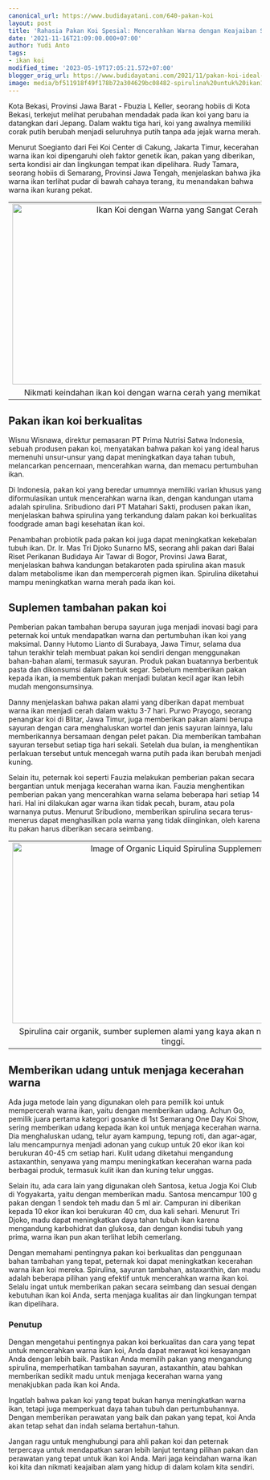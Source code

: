 ```yaml
---
canonical_url: https://www.budidayatani.com/640-pakan-koi
layout: post
title: 'Rahasia Pakan Koi Spesial: Mencerahkan Warna dengan Keajaiban Spirulina'
date: '2021-11-16T21:09:00.000+07:00'
author: Yudi Anto
tags:
- ikan koi
modified_time: '2023-05-19T17:05:21.572+07:00'
blogger_orig_url: https://www.budidayatani.com/2021/11/pakan-koi-ideal-berstandar-mutu-untuk.html
image: media/bf511918f49f178b72a304629bc08482-spirulina%20untuk%20ikan1.jpg
---
```

<p>Kota Bekasi, Provinsi Jawa Barat - Fbuzia L Keller, seorang hobiis di Kota Bekasi, terkejut melihat perubahan mendadak pada ikan koi yang baru ia datangkan dari Jepang. Dalam waktu tiga hari, koi yang awalnya memiliki corak putih berubah menjadi seluruhnya putih tanpa ada jejak warna merah.</p><p>Menurut Soegianto dari Fei Koi Center di Cakung, Jakarta Timur, kecerahan warna ikan koi dipengaruhi oleh faktor genetik ikan, pakan yang diberikan, serta kondisi air dan lingkungan tempat ikan dipelihara. Rudy Tamara, seorang hobiis di Semarang, Provinsi Jawa Tengah, menjelaskan bahwa jika warna ikan terlihat pudar di bawah cahaya terang, itu menandakan bahwa warna ikan kurang pekat.</p><table align="center" cellpadding="0" cellspacing="0" class="tr-caption-container" style="margin-left: auto; margin-right: auto;"><tbody><tr><td style="text-align: center;"><a href="https://blogger.googleusercontent.com/img/b/R29vZ2xl/AVvXsEiIJNi268Y1UYEm5jLPOplE0UOVYHyyl3EF8YufcKaBP6IBgp_bDrv5jxsaPNLPCfZFVyeOTjXDwy7RoI-0jMlMMHVxBJcgcFdvv_1ZHKTeCQXPRbRCgirwUZYxrzNrwzkKIgmv4JQvZrSwQ75aIz4XbwScwtg-hCvCjarrH-dD99MvY_00yZNf5xwAlg/s2133/spirulina%20untuk%20ikan1.jpg" imageanchor="1" style="margin-left: auto; margin-right: auto;"><img alt="Ikan Koi dengan Warna yang Sangat Cerah" border="0" data-original-height="1200" data-original-width="2133" height="360" src="https://blogger.googleusercontent.com/img/b/R29vZ2xl/AVvXsEiIJNi268Y1UYEm5jLPOplE0UOVYHyyl3EF8YufcKaBP6IBgp_bDrv5jxsaPNLPCfZFVyeOTjXDwy7RoI-0jMlMMHVxBJcgcFdvv_1ZHKTeCQXPRbRCgirwUZYxrzNrwzkKIgmv4JQvZrSwQ75aIz4XbwScwtg-hCvCjarrH-dD99MvY_00yZNf5xwAlg/w640-h360/spirulina%20untuk%20ikan1.jpg" title="Ikan Koi dengan Warna yang Sangat Cerah" width="640" /></a></td></tr><tr><td class="tr-caption" style="text-align: center;">Nikmati keindahan ikan koi dengan warna cerah yang memikat perhatian Anda.</td></tr></tbody></table><h2>Pakan ikan koi berkualitas</h2><p>Wisnu Wisnawa, direktur pemasaran PT Prima Nutrisi Satwa Indonesia, sebuah produsen pakan koi, menyatakan bahwa pakan koi yang ideal harus memenuhi unsur-unsur yang dapat meningkatkan daya tahan tubuh, melancarkan pencernaan, mencerahkan warna, dan memacu pertumbuhan ikan.</p><p>Di Indonesia, pakan koi yang beredar umumnya memiliki varian khusus yang diformulasikan untuk mencerahkan warna ikan, dengan kandungan utama adalah spirulina. Sribudiono dari PT Matahari Sakti, produsen pakan ikan, menjelaskan bahwa spirulina yang terkandung dalam pakan koi berkualitas foodgrade aman bagi kesehatan ikan koi.</p><p>Penambahan probiotik pada pakan koi juga dapat meningkatkan kekebalan tubuh ikan. Dr. Ir. Mas Tri Djoko Sunarno MS, seorang ahli pakan dari Balai Riset Perikanan Budidaya Air Tawar di Bogor, Provinsi Jawa Barat, menjelaskan bahwa kandungan betakaroten pada spirulina akan masuk dalam metabolisme ikan dan mempercerah pigmen ikan. Spirulina diketahui mampu meningkatkan warna merah pada ikan koi.</p><h2>Suplemen tambahan pakan koi</h2><p>Pemberian pakan tambahan berupa sayuran juga menjadi inovasi bagi para peternak koi untuk mendapatkan warna dan pertumbuhan ikan koi yang maksimal. Danny Hutomo Lianto di Surabaya, Jawa Timur, selama dua tahun terakhir telah membuat pakan koi sendiri dengan menggunakan bahan-bahan alami, termasuk sayuran. Produk pakan buatannya berbentuk pasta dan dikonsumsi dalam bentuk segar. Sebelum memberikan pakan kepada ikan, ia membentuk pakan menjadi bulatan kecil agar ikan lebih mudah mengonsumsinya.</p><p>Danny menjelaskan bahwa pakan alami yang diberikan dapat membuat warna ikan menjadi cerah dalam waktu 3-7 hari. Purwo Prayogo, seorang penangkar koi di Blitar, Jawa Timur, juga memberikan pakan alami berupa sayuran dengan cara menghaluskan wortel dan jenis sayuran lainnya, lalu memberikannya bersamaan dengan pelet pakan. Dia memberikan tambahan sayuran tersebut setiap tiga hari sekali. Setelah dua bulan, ia menghentikan perlakuan tersebut untuk mencegah warna putih pada ikan berubah menjadi kuning.</p><p>Selain itu, peternak koi seperti Fauzia melakukan pemberian pakan secara bergantian untuk menjaga kecerahan warna ikan. Fauzia menghentikan pemberian pakan yang mencerahkan warna selama beberapa hari setiap 14 hari. Hal ini dilakukan agar warna ikan tidak pecah, buram, atau pola warnanya putus. Menurut Sribudiono, memberikan spirulina secara terus-menerus dapat menghasilkan pola warna yang tidak diinginkan, oleh karena itu pakan harus diberikan secara seimbang.</p><table align="center" cellpadding="0" cellspacing="0" class="tr-caption-container" style="margin-left: auto; margin-right: auto;"><tbody><tr><td style="text-align: center;"><a href="https://blogger.googleusercontent.com/img/b/R29vZ2xl/AVvXsEj_vMd7r4K3m96Yzr_FKwdvFfgqEP2qAevo1quIZT9oJpFf1MBDU-r6mAtPA4V8akdZ1NjjdPnUDp49peOHybIH1qzYQReK5RDxFQbLxqovn5RD72BZ_4iFxyEacuzdB9ki-mRMkJNhlRE4gVVMabOFDOIaABoxTs9dPPD8lPvLbZJmWx4aUbPy9duWQg/s2133/spirulina%20untuk%20ikan.jpg" imageanchor="1" style="margin-left: auto; margin-right: auto;"><img alt="Image of Organic Liquid Spirulina Supplement" border="0" data-original-height="1200" data-original-width="2133" height="360" src="https://blogger.googleusercontent.com/img/b/R29vZ2xl/AVvXsEj_vMd7r4K3m96Yzr_FKwdvFfgqEP2qAevo1quIZT9oJpFf1MBDU-r6mAtPA4V8akdZ1NjjdPnUDp49peOHybIH1qzYQReK5RDxFQbLxqovn5RD72BZ_4iFxyEacuzdB9ki-mRMkJNhlRE4gVVMabOFDOIaABoxTs9dPPD8lPvLbZJmWx4aUbPy9duWQg/w640-h360/spirulina%20untuk%20ikan.jpg" title="Organic Liquid Spirulina: A Nutritious and Natural Supplement" width="640" /></a></td></tr><tr><td class="tr-caption" style="text-align: center;">Spirulina cair organik, sumber suplemen alami yang kaya akan nutrisi dan kualitas tinggi.</td></tr></tbody></table><h2>Memberikan udang untuk menjaga kecerahan warna</h2><p>Ada juga metode lain yang digunakan oleh para pemilik koi untuk mempercerah warna ikan, yaitu dengan memberikan udang. Achun Go, pemilik juara pertama kategori gosanke di 1st Semarang One Day Koi Show, sering memberikan udang kepada ikan koi untuk menjaga kecerahan warna. Dia menghaluskan udang, telur ayam kampung, tepung roti, dan agar-agar, lalu mencampurnya menjadi adonan yang cukup untuk 20 ekor ikan koi berukuran 40-45 cm setiap hari. Kulit udang diketahui mengandung astaxanthin, senyawa yang mampu meningkatkan kecerahan warna pada berbagai produk, termasuk kulit ikan dan kuning telur unggas.</p><p>Selain itu, ada cara lain yang digunakan oleh Santosa, ketua Jogja Koi Club di Yogyakarta, yaitu dengan memberikan madu. Santosa mencampur 100 g pakan dengan 1 sendok teh madu dan 5 ml air. Campuran ini diberikan kepada 10 ekor ikan koi berukuran 40 cm, dua kali sehari. Menurut Tri Djoko, madu dapat meningkatkan daya tahan tubuh ikan karena mengandung karbohidrat dan glukosa, dan dengan kondisi tubuh yang prima, warna ikan pun akan terlihat lebih cemerlang.</p><p>Dengan memahami pentingnya pakan koi berkualitas dan penggunaan bahan tambahan yang tepat, peternak koi dapat meningkatkan kecerahan warna ikan koi mereka. Spirulina, sayuran tambahan, astaxanthin, dan madu adalah beberapa pilihan yang efektif untuk mencerahkan warna ikan koi. Selalu ingat untuk memberikan pakan secara seimbang dan sesuai dengan kebutuhan ikan koi Anda, serta menjaga kualitas air dan lingkungan tempat ikan dipelihara.</p><h3 style="text-align: left;">Penutup</h3><p>Dengan mengetahui pentingnya pakan koi berkualitas dan cara yang tepat untuk mencerahkan warna ikan koi, Anda dapat merawat koi kesayangan Anda dengan lebih baik. Pastikan Anda memilih pakan yang mengandung spirulina, memperhatikan tambahan sayuran, astaxanthin, atau bahkan memberikan sedikit madu untuk menjaga kecerahan warna yang menakjubkan pada ikan koi Anda.</p><p>Ingatlah bahwa pakan koi yang tepat bukan hanya meningkatkan warna ikan, tetapi juga memperkuat daya tahan tubuh dan pertumbuhannya. Dengan memberikan perawatan yang baik dan pakan yang tepat, koi Anda akan tetap sehat dan indah selama bertahun-tahun.</p><p>Jangan ragu untuk menghubungi para ahli pakan koi dan peternak terpercaya untuk mendapatkan saran lebih lanjut tentang pilihan pakan dan perawatan yang tepat untuk ikan koi Anda. Mari jaga keindahan warna ikan koi kita dan nikmati keajaiban alam yang hidup di dalam kolam kita sendiri.</p>